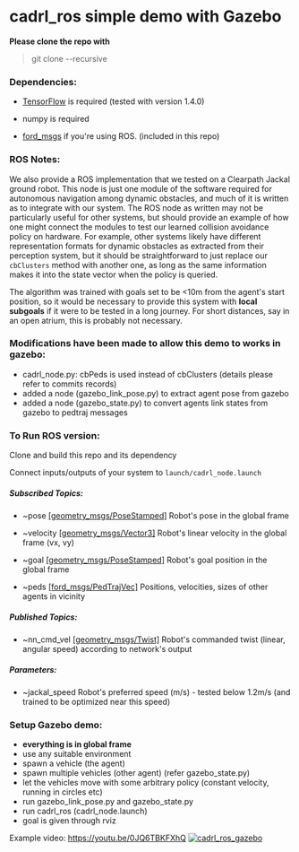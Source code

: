 # cadrl_ros simple demo with Gazebo

**Please clone the repo with** 
> git clone --recursive

### Dependencies:

* [TensorFlow](https://www.tensorflow.org/) is required (tested with version 1.4.0)

* numpy is required

* [ford_msgs](https://bitbucket.org/acl-swarm/ford_msgs/src/master/) if you're using ROS. (included in this repo)

### ROS Notes:

We also provide a ROS implementation that we tested on a Clearpath Jackal ground robot.
This node is just one module of the software required for autonomous navigation among dynamic obstacles, and much of it is written as to integrate with our system.
The ROS node as written may not be particularly useful for other systems, but should provide an example of how one might connect the modules to test our learned collision avoidance policy on hardware.
For example, other systems likely have different representation formats for dynamic obstacles as extracted from their perception system, but it should be straightforward to just replace our `cbClusters` method with another one, as long as the same information makes it into the state vector when the policy is queried.

The algorithm was trained with goals set to be <10m from the agent's start position, so it would be necessary to provide this system with **local subgoals** if it were to be tested in a long journey.
For short distances, say in an open atrium, this is probably not necessary.

### Modifications have been made to allow this demo to works in gazebo:
- cadrl_node.py: cbPeds is used instead of cbClusters (details please refer to commits records)
- added a node (gazebo_link_pose.py) to extract agent pose from gazebo
- added a node (gazebo_state.py) to convert agents link states from gazebo to pedtraj messages

### To Run ROS version:
Clone and build this repo and its dependency

Connect inputs/outputs of your system to `launch/cadrl_node.launch`

##### Subscribed Topics:
* ~pose [[geometry_msgs/PoseStamped]](http://docs.ros.org/api/geometry_msgs/html/msg/PoseStamped.html)
	Robot's pose in the global frame

* ~velocity [[geometry_msgs/Vector3]](http://docs.ros.org/kinetic/api/geometry_msgs/html/msg/Vector3.html)
	Robot's linear velocity in the global frame (vx, vy)

* ~goal [[geometry_msgs/PoseStamped]](http://docs.ros.org/api/geometry_msgs/html/msg/PoseStamped.html)
	Robot's goal position in the global frame

* ~peds [[ford_msgs/PedTrajVec]]()
	Positions, velocities, sizes of other agents in vicinity

##### Published Topics:
* ~nn_cmd_vel [[geometry_msgs/Twist]](http://docs.ros.org/api/geometry_msgs/html/msg/Twist.html)
	Robot's commanded twist (linear, angular speed) according to network's output

##### Parameters:
* ~jackal_speed
	Robot's preferred speed (m/s) - tested below 1.2m/s (and trained to be optimized near this speed)


### Setup Gazebo demo:
- **everything is in global frame**
- use any suitable environment
- spawn a vehicle (the agent)
- spawn multiple vehicles (other agent) (refer gazebo_state.py)
- let the vehicles move with some arbitrary policy (constant velocity, running in circles etc)
- run gazebo_link_pose.py and gazebo_state.py
- run cadrl_ros (cadrl_node.launch)
- goal is given through rviz

Example video:
https://youtu.be/0JQ6TBKFXhQ
[![cadrl_ros_gazebo](https://img.youtube.com/vi/0JQ6TBKFXhQ/0.jpg)](https://www.youtube.com/watch?v=0JQ6TBKFXhQ)
